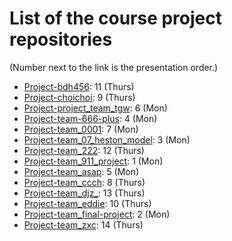 # List of the course project repositories

(Number next to the link is the presentation order.)

* [Project-bdh456](https://www.github.com/PHBS-2017-ASP-Classroom/Project-bdh456): 11 (Thurs)
* [Project-choichoi](https://www.github.com/PHBS-2017-ASP-Classroom/Project-choichoi): 9 (Thurs)
* [Project-project_team_tgw](https://www.github.com/PHBS-2017-ASP-Classroom/Project-project_team_tgw): 6 (Mon)
* [Project-team-666-plus](https://www.github.com/PHBS-2017-ASP-Classroom/Project-team-666-plus): 4 (Mon)
* [Project-team_0001](https://www.github.com/PHBS-2017-ASP-Classroom/Project-team_0001): 7 (Mon)
* [Project-team_07_heston_model](https://www.github.com/PHBS-2017-ASP-Classroom/Project-team_07_heston_model): 3 (Mon)
* [Project-team_222](https://www.github.com/PHBS-2017-ASP-Classroom/Project-team_222): 12 (Thurs)
* [Project-team_911_project](https://www.github.com/PHBS-2017-ASP-Classroom/Project-team_911_project): 1 (Mon)
* [Project-team_asap](https://www.github.com/PHBS-2017-ASP-Classroom/Project-team_asap): 5 (Mon)
* [Project-team_ccch](https://www.github.com/PHBS-2017-ASP-Classroom/Project-team_ccch): 8 (Thurs)
* [Project-team_djz_](https://www.github.com/PHBS-2017-ASP-Classroom/Project-team_djz_): 13 (Thurs)
* [Project-team_eddie](https://www.github.com/PHBS-2017-ASP-Classroom/Project-team_eddie): 10 (Thurs)
* [Project-team_final-project](https://www.github.com/PHBS-2017-ASP-Classroom/Project-team_final-project): 2 (Mon)
* [Project-team_zxc](https://www.github.com/PHBS-2017-ASP-Classroom/Project-team_zxc): 14 (Thurs)
